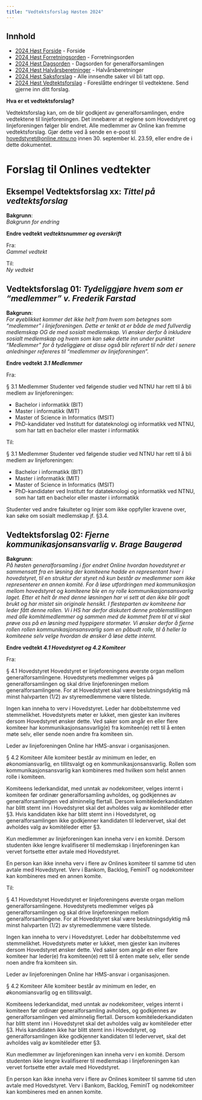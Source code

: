 ```yaml
---
title: "Vedtektsforslag Høsten 2024"
---
```


## Innhold

- [2024 Høst Forside](/generalforsamlingen/genfors2024h) - Forside
- [2024 Høst Forretningsorden](/generalforsamlingen/genfors2024h/forretningsorden) - Forretningsorden
- [2024 Høst Dagsorden](/generalforsamlingen/genfors2024h/dagsorden) - Dagsorden for generalforsamlingen
- [2024 Høst Halvårsberetninger](/generalforsamlingen/genfors2024h/aarsberetninger) - Halvårsberetninger
- [2024 Høst Saksforslag](/generalforsamlingen/genfors2024h/saksforslag) - Alle innsendte saker vil bli tatt opp.
- [2024 Høst Vedtektsforslag](/generalforsamlingen/genfors2024h/vedtekstforslag) - Foreslåtte endringer til vedtektene. Send gjerne inn ditt forslag.

**Hva er et vedtektsforslag?**

Vedtektsforslag kan, om de blir godkjent av generalforsamlingen, endre vedtektene til linjeforeningen. Det innebærer at reglene som Hovedstyret og linjeforeningen følger blir endret. Alle medlemmer av Online kan fremme vedtektsforslag. Gjør dette ved å sende en e-post til hovedstyret@online.ntnu.no innen 30. september kl. 23.59, eller endre de i dette dokumentet.

# Forslag til Onlines vedtekter

## Eksempel Vedtektsforslag xx: _Tittel på vedtektsforslag_

**Bakgrunn**:  
_Bakgrunn for endring_

**Endre vedtekt _vedtektsnummer og overskrift_**

Fra:  
_Gammel vedtekt_

Til:  
_Ny vedtekt_

## Vedtektsforslag 01: _Tydeliggjøre hvem som er “medlemmer” v. Frederik Farstad_

**Bakgrunn**:  
_For øyeblikket kommer det ikke helt fram hvem som betegnes som “medlemmer” i linjeforeningen. Dette er tenkt at er både de med fullverdig medlemskap OG de med sosialt medlemskap. Vi ønsker derfor å inkludere sosialt medlemskap og hvem som kan søke dette inn under punktet “Medlemmer” for å tydeliggjøre at disse også blir referert til når det i senere anledninger refereres til “medlemmer av linjeforeningen”._

**Endre vedtekt _3.1 Medlemmer_**

Fra:

§ 3.1 Medlemmer
Studenter ved følgende studier ved NTNU har rett til å bli medlem av linjeforeningen:

- Bachelor i informatikk (BIT)
- Master i informatikk (MIT)
- Master of Science in Informatics (MSIT)
- PhD-kandidater ved Institutt for datateknologi og informatikk ved NTNU, som har tatt en bachelor eller master i informatikk

Til:

§ 3.1 Medlemmer
Studenter ved følgende studier ved NTNU har rett til å bli medlem av linjeforeningen:

- Bachelor i informatikk (BIT)
- Master i informatikk (MIT)
- Master of Science in Informatics (MSIT)
- PhD-kandidater ved Institutt for datateknologi og informatikk ved NTNU, som har tatt en bachelor eller master i informatikk

Studenter ved andre fakulteter og linjer som ikke oppfyller kravene over, kan søke om sosialt medlemskap jf. §3.4.

## Vedtektsforslag 02: _Fjerne kommunikasjonsansvarlig v. Brage Baugerød_

**Bakgrunn**:  
_På høsten generalforsamling i fjor endret Online hvordan hovedstyret er sammensatt fra en løsning der komiteene hadde en representant hver i hovedstyret, til en struktur der styret nå kun består av medlemmer som ikke representerer en annen komité. For å løse utfordringen med kommunikasjon mellom hovedstyret og komiteene ble en ny rolle kommunikasjonsansvarlig laget. Etter et helt år med denne løsningen har vi sett at den ikke blir godt brukt og har mistet sin originale hensikt. I flesteparten av komiteene har leder fått denne rollen. Vi i HS har derfor diskutert denne problemstillingen med alle komitémedlemmer og sammen med de kommet frem til at vi skal prøve oss på en løsning med hyppigere stormøter. Vi ønsker derfor å fjerne rollen rollen kommunikasjonsansvarlig som en påbudt rolle, til å heller la komiteene selv velge hvordan de ønsker å løse dette internt._

**Endre vedtekt _4.1 Hovedstyret og 4.2 Komiteer_**

Fra:

§ 4.1 Hovedstyret
Hovedstyret er linjeforeningens øverste organ mellom generalforsamlingene. Hovedstyrets medlemmer velges på generalforsamlingen og skal drive linjeforeningen mellom generalforsamlingene. For at Hovedstyret skal være beslutningsdyktig må minst halvparten (1/2) av styremedlemmene være tilstede.

Ingen kan inneha to verv i Hovedstyret. Leder har dobbeltstemme ved stemmelikhet. Hovedstyrets møter er lukket, men gjester kan inviteres dersom Hovedstyret ønsker dette. Ved saker som angår en eller flere komiteer har kommunikasjonsansvarlig(e) fra komiteen(e) rett til å enten møte selv, eller sende noen andre fra komiteen sin.

Leder av linjeforeningen Online har HMS-ansvar i organisasjonen.

§ 4.2 Komiteer
Alle komiteer består av minimum en leder, en økonomiansvarlig, en tillitsvalgt og en kommunikasjonsansvarlig. Rollen som kommunikasjonsansvarlig kan kombineres med hvilken som helst annen rolle i komiteen.

Komiteens lederkandidat, med unntak av nodekomiteer, velges internt i komiteen før ordinær generalforsamling avholdes, og godkjennes av generalforsamlingen ved alminnelig flertall. Dersom komitélederkandidaten har blitt stemt inn i Hovedstyret skal det avholdes valg av komitéleder etter §3. Hvis kandidaten ikke har blitt stemt inn i Hovedstyret, og generalforsamlingen ikke godkjenner kandidaten til ledervervet, skal det avholdes valg av komitéleder etter §3.

Kun medlemmer av linjeforeningen kan inneha verv i en komité. Dersom studenten ikke lengre kvalifiserer til medlemskap i linjeforeningen kan vervet fortsette etter avtale med Hovedstyret.

En person kan ikke inneha verv i flere av Onlines komiteer til samme tid uten avtale med Hovedstyret. Verv i Bankom, Backlog, FeminIT og nodekomiteer kan kombineres med en annen komite.

Til:

§ 4.1 Hovedstyret
Hovedstyret er linjeforeningens øverste organ mellom generalforsamlingene. Hovedstyrets medlemmer velges på generalforsamlingen og skal drive linjeforeningen mellom generalforsamlingene. For at Hovedstyret skal være beslutningsdyktig må minst halvparten (1/2) av styremedlemmene være tilstede.

Ingen kan inneha to verv i Hovedstyret. Leder har dobbeltstemme ved stemmelikhet. Hovedstyrets møter er lukket, men gjester kan inviteres dersom Hovedstyret ønsker dette. Ved saker som angår en eller flere komiteer har leder(e) fra komiteen(e) rett til å enten møte selv, eller sende noen andre fra komiteen sin.

Leder av linjeforeningen Online har HMS-ansvar i organisasjonen.

§ 4.2 Komiteer
Alle komiteer består av minimum en leder, en økonomiansvarlig og en tillitsvalgt.

Komiteens lederkandidat, med unntak av nodekomiteer, velges internt i komiteen før ordinær generalforsamling avholdes, og godkjennes av generalforsamlingen ved alminnelig flertall. Dersom komitélederkandidaten har blitt stemt inn i Hovedstyret skal det avholdes valg av komitéleder etter §3. Hvis kandidaten ikke har blitt stemt inn i Hovedstyret, og generalforsamlingen ikke godkjenner kandidaten til ledervervet, skal det avholdes valg av komitéleder etter §3.

Kun medlemmer av linjeforeningen kan inneha verv i en komité. Dersom studenten ikke lengre kvalifiserer til medlemskap i linjeforeningen kan vervet fortsette etter avtale med Hovedstyret.

En person kan ikke inneha verv i flere av Onlines komiteer til samme tid uten avtale med Hovedstyret. Verv i Bankom, Backlog, FeminIT og nodekomiteer kan kombineres med en annen komite.
